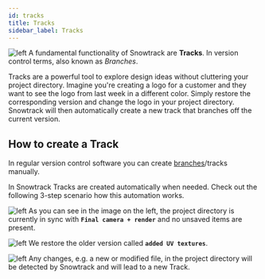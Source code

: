 ```yaml
---
id: tracks
title: Tracks
sidebar_label: Tracks
---
```


<div className="block">

![left](/img/tracks.png) A fundamental functionality of Snowtrack are **Tracks**. In version control terms, also known as *Branches*.

Tracks are a powerful tool to explore design ideas without cluttering your project directory. Imagine you're creating a logo for a customer and they want to see the logo from last week in a different color. Simply restore the corresponding version and change the logo in your project directory. Snowtrack will then automatically create a new track that branches off the current version.

</div>

## How to create a Track

In regular version control software you can create [branches](terminology.md#track-or-branch)/tracks manually.

In Snowtrack Tracks are created automatically when needed. Check out the following 3-step scenario how this automation works.

<div className="block">

![left](/img/track-create-1.png) As you can see in the image on the left, the project directory is currently in sync with **`Final camera + render`** and no unsaved items are present.

</div>

<div className="block">

![left](/img/track-create-2.png) We restore the older version called **`added UV textures`**.

</div>

<div className="block">

![left](/img/track-create-3.png) Any changes, e.g. a new or modified file, in the project directory will be detected by Snowtrack and will lead to a new Track.

</div>
